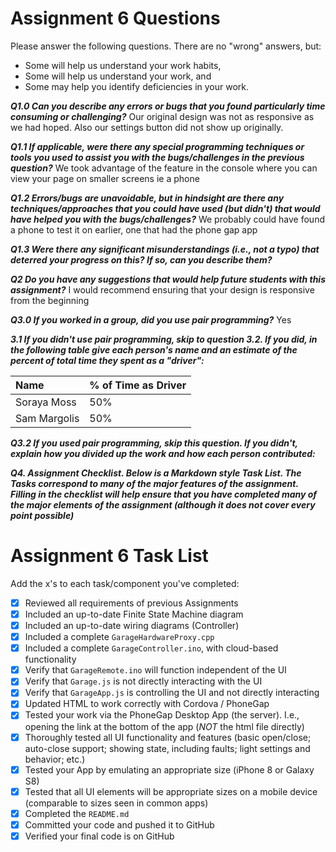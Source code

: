 # Assignment 6 Questions

Please answer the following questions.  There are no "wrong" answers, but:
  * Some will help us understand your work habits,
  * Some will help us understand your work, and
  * Some may help you identify deficiencies in your work.

***Q1.0 Can you describe any errors or bugs that you found particularly time consuming or challenging?***
Our original design was not as responsive as we had hoped. Also our settings button did not show up originally.

***Q1.1 If applicable, were there any special programming techniques or tools you used to assist you with the bugs/challenges in the previous question?***
We took advantage of the feature in the console where you can view your page on smaller screens ie a phone

***Q1.2 Errors/bugs are unavoidable, but in hindsight are there any techniques/approaches that you could have used (but didn't) that would have helped you with the bugs/challenges?***
We probably could have found a phone to test it on earlier, one that had the phone gap app

***Q1.3 Were there any significant misunderstandings (i.e., not a typo) that deterred your progress on this?  If so, can you describe them?***

***Q2 Do you have any suggestions that would help future students with this assignment?***
I would recommend ensuring that your design is responsive from the beginning

***Q3.0 If you worked in a group, did you use pair programming?***
Yes

***3.1 If you didn't use pair programming, skip to question 3.2.  If you did, in the following table give each person's name and an estimate of the percent of total time they spent as a "driver":***

| Name  |  % of Time as Driver |
|:------|:---------------------|
|  Soraya Moss  | 50%                  |
|  Sam Margolis  | 50%                  |

***Q3.2 If you used pair programming, skip this question.  If you didn't, explain how you divided up the work and how each person contributed:***

***Q4. Assignment Checklist.  Below is a Markdown style Task List. The Tasks correspond to many of the major features of the assignment. Filling in the checklist will help ensure that you have completed many of the major elements of the assignment (although it does not cover every point possible)***

# Assignment 6 Task List

Add the x's to each task/component you've completed:

- [X] Reviewed all requirements of previous Assignments
- [X] Included an up-to-date Finite State Machine diagram
- [X] Included an up-to-date wiring diagrams (Controller)
- [X] Included a complete `GarageHardwareProxy.cpp`
- [X] Included a complete `GarageController.ino`, with cloud-based functionality
- [X] Verify that `GarageRemote.ino` will function independent of the UI
- [X] Verify that `Garage.js` is not directly interacting with the UI
- [X] Verify that `GarageApp.js` is controlling the UI and not directly interacting
- [X] Updated HTML to work correctly with Cordova / PhoneGap
- [X] Tested your work via the PhoneGap Desktop App (the server).  I.e., opening the link at the bottom of the app (*NOT* the html file directly)
- [X] Thoroughly tested all UI functionality and features (basic open/close; auto-close support; showing state, including faults; light settings and behavior; etc.)
- [X] Tested your App by emulating an appropriate size (iPhone 8 or Galaxy S8)
- [X] Tested that all UI elements will be appropriate sizes on a mobile device (comparable to sizes seen in common apps)
- [X] Completed the `README.md`
- [X] Committed your code and pushed it to GitHub
- [X] Verified your final code is on GitHub
